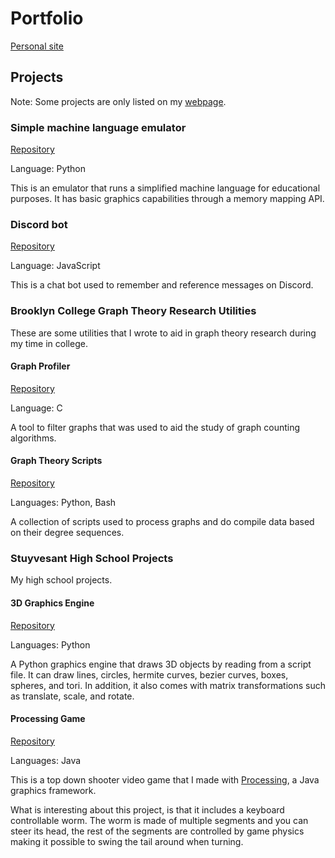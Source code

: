 # Portfolio

[Personal site](https://edmond120.github.io)


## Projects

Note: Some projects are only listed on my [webpage](https://edmond120.github.io).

### Simple machine language emulator
[Repository](https://github.com/Edmond120/simple_machine_language_emulator)

Language: Python

This is an emulator that runs a simplified machine language for
educational purposes.
It has basic graphics capabilities through a memory mapping API.

### Discord bot
[Repository](https://github.com/Edmond120/discord_bot)

Language: JavaScript

This is a chat bot used to remember and reference messages on Discord.

### Brooklyn College Graph Theory Research Utilities

These are some utilities that I wrote to aid in graph theory research
during my time in college.

#### Graph Profiler
[Repository](https://github.com/Edmond120/graph_profiler)

Language: C

A tool to filter graphs that was used to aid the study of graph
counting algorithms.

#### Graph Theory Scripts
[Repository](https://github.com/Edmond120/graph_scripts)

Languages: Python, Bash

A collection of scripts used to process graphs and do compile data
based on their degree sequences.

### Stuyvesant High School Projects

My high school projects.

#### 3D Graphics Engine
[Repository](https://github.com/Edmond120/graphics_engine_remake)

Languages: Python

A Python graphics engine that draws 3D objects by reading from a script file.
It can draw lines, circles, hermite curves, bezier curves, boxes, spheres, and tori.
In addition, it also comes with matrix transformations such as translate, scale, and rotate.

#### Processing Game
[Repository](https://github.com/Edmond120/game)

Languages: Java

This is a top down shooter video game that I made with
[Processing](https://processing.org/), a Java graphics framework.

What is interesting about this project, is that it includes
a keyboard controllable worm. The worm is made of multiple segments
and you can steer its head, the rest of the segments are controlled
by game physics making it possible to swing the tail around when
turning.
